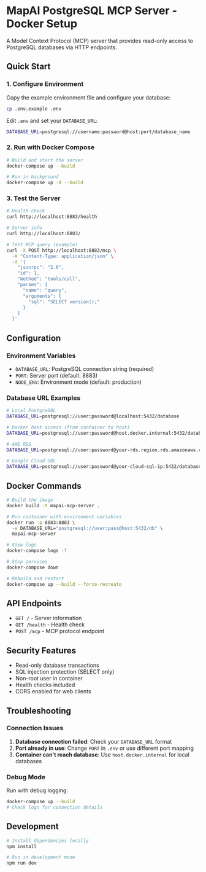 # MapAI PostgreSQL MCP Server - Docker Setup

A Model Context Protocol (MCP) server that provides read-only access to PostgreSQL databases via HTTP endpoints.

## Quick Start

### 1. Configure Environment

Copy the example environment file and configure your database:

```bash
cp .env.example .env
```

Edit `.env` and set your `DATABASE_URL`:

```bash
DATABASE_URL=postgresql://username:password@host:port/database_name
```

### 2. Run with Docker Compose

```bash
# Build and start the server
docker-compose up --build

# Run in background
docker-compose up -d --build
```

### 3. Test the Server

```bash
# Health check
curl http://localhost:8883/health

# Server info
curl http://localhost:8883/

# Test MCP query (example)
curl -X POST http://localhost:8883/mcp \
  -H "Content-Type: application/json" \
  -d '{
    "jsonrpc": "2.0",
    "id": 1,
    "method": "tools/call",
    "params": {
      "name": "query",
      "arguments": {
        "sql": "SELECT version();"
      }
    }
  }'
```

## Configuration

### Environment Variables

- `DATABASE_URL`: PostgreSQL connection string (required)
- `PORT`: Server port (default: 8883)
- `NODE_ENV`: Environment mode (default: production)

### Database URL Examples

```bash
# Local PostgreSQL
DATABASE_URL=postgresql://user:password@localhost:5432/database

# Docker host access (from container to host)
DATABASE_URL=postgresql://user:password@host.docker.internal:5432/database

# AWS RDS
DATABASE_URL=postgresql://user:password@your-rds.region.rds.amazonaws.com:5432/database

# Google Cloud SQL
DATABASE_URL=postgresql://user:password@your-cloud-sql-ip:5432/database
```

## Docker Commands

```bash
# Build the image
docker build -t mapai-mcp-server .

# Run container with environment variables
docker run -p 8883:8883 \
  -e DATABASE_URL="postgresql://user:pass@host:5432/db" \
  mapai-mcp-server

# View logs
docker-compose logs -f

# Stop services
docker-compose down

# Rebuild and restart
docker-compose up --build --force-recreate
```

## API Endpoints

- `GET /` - Server information
- `GET /health` - Health check
- `POST /mcp` - MCP protocol endpoint

## Security Features

- Read-only database transactions
- SQL injection protection (SELECT only)
- Non-root user in container
- Health checks included
- CORS enabled for web clients

## Troubleshooting

### Connection Issues

1. **Database connection failed**: Check your `DATABASE_URL` format
2. **Port already in use**: Change `PORT` in `.env` or use different port mapping
3. **Container can't reach database**: Use `host.docker.internal` for local databases

### Debug Mode

Run with debug logging:

```bash
docker-compose up --build
# Check logs for connection details
```

## Development

```bash
# Install dependencies locally
npm install

# Run in development mode
npm run dev
``` 